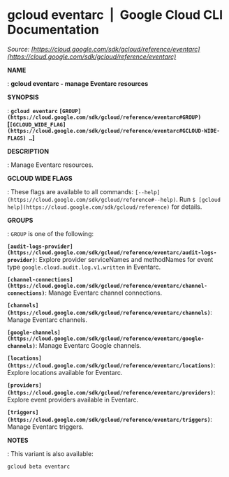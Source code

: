 # gcloud eventarc  |  Google Cloud CLI Documentation

*Source: [https://cloud.google.com/sdk/gcloud/reference/eventarc](https://cloud.google.com/sdk/gcloud/reference/eventarc)*

**NAME**

: **gcloud eventarc - manage Eventarc resources**

**SYNOPSIS**

: **`gcloud eventarc` `[GROUP](https://cloud.google.com/sdk/gcloud/reference/eventarc#GROUP)` [`[GCLOUD_WIDE_FLAG](https://cloud.google.com/sdk/gcloud/reference/eventarc#GCLOUD-WIDE-FLAGS) …`]**

**DESCRIPTION**

: Manage Eventarc resources.

**GCLOUD WIDE FLAGS**

: These flags are available to all commands: `[--help](https://cloud.google.com/sdk/gcloud/reference#--help)`.
Run `$ [gcloud help](https://cloud.google.com/sdk/gcloud/reference)` for details.

**GROUPS**

: ``GROUP`` is one of the following:

**`[audit-logs-provider](https://cloud.google.com/sdk/gcloud/reference/eventarc/audit-logs-provider)`**:
Explore provider serviceNames and methodNames for event type
`google.cloud.audit.log.v1.written` in Eventarc.

**`[channel-connections](https://cloud.google.com/sdk/gcloud/reference/eventarc/channel-connections)`**:
Manage Eventarc channel connections.

**`[channels](https://cloud.google.com/sdk/gcloud/reference/eventarc/channels)`**:
Manage Eventarc channels.

**`[google-channels](https://cloud.google.com/sdk/gcloud/reference/eventarc/google-channels)`**:
Manage Eventarc Google channels.

**`[locations](https://cloud.google.com/sdk/gcloud/reference/eventarc/locations)`**:
Explore locations available for Eventarc.

**`[providers](https://cloud.google.com/sdk/gcloud/reference/eventarc/providers)`**:
Explore event providers available in Eventarc.

**`[triggers](https://cloud.google.com/sdk/gcloud/reference/eventarc/triggers)`**:
Manage Eventarc triggers.

**NOTES**

: This variant is also available:

```
gcloud beta eventarc
```
